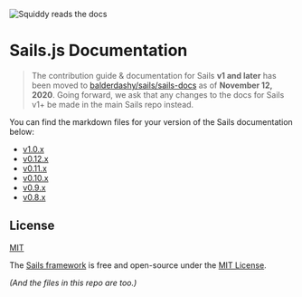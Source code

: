 ![Squiddy reads the docs](https://sailsjs.com/images/squidford_swimming.png)
# Sails.js Documentation
> The contribution guide & documentation for Sails **v1 and later** has been moved to [balderdashy/sails/sails-docs](https://github.com/balderdashy/sails/tree/master/sails-docs) as of **November 12, 2020**. Going forward, we ask that any changes to the docs for Sails v1+ be made in the main Sails repo instead. 

You can find the markdown files for your version of the Sails documentation below:
+ [v1.0.x](https://github.com/balderdashy/sails/tree/master/sails-docs)
+ [v0.12.x](https://github.com/balderdashy/sails-docs/tree/0.12)
+ [v0.11.x](https://github.com/balderdashy/sails-docs/tree/0.11)
+ [v0.10.x](https://github.com/balderdashy/sails-docs/tree/0.10)
+ [v0.9.x](https://github.com/balderdashy/sails-docs/tree/0.9)
+ [v0.8.x](https://github.com/balderdashy/sails-docs/tree/0.8)


## License

[MIT](./LICENSE.md)

The [Sails framework](https://sailsjs.com) is free and open-source under the [MIT License](https://sailsjs.com/license).

_(And the files in this repo are too.)_

